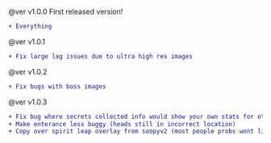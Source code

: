 @ver v1.0.0
First released version!
```diff
+ Everything
```

@ver v1.0.1
```diff
+ Fix large lag issues due to ultra high res images
```

@ver v1.0.2
```diff
+ Fix bugs with boss images
```

@ver v1.0.3
```diff
+ Fix bug where secrets collected info would show your own stats for other players
+ Make enterance less buggy (heads still in incorrect location)
+ Copy over spirit leap overlay from soopyv2 (most people probs wont like the overlay)
```